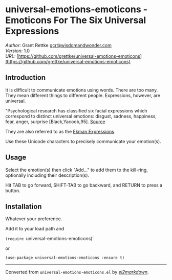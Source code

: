 # universal-emotions-emoticons - Emoticons For The Six Universal Expressions

*Author:* Grant Rettke <gcr@wisdomandwonder.com><br>
*Version:* 1.0<br>
*URL:* [https://github.com/grettke/universal-emotions-emoticons](https://github.com/grettke/universal-emotions-emoticons)<br>

## Introduction

It is difficult to communicate emotions using words. There are too many.
They mean different things to different people. Expressions, however,
are universal.

"Psychological research has classified six facial expressions which
correspond to distinct universal emotions: disgust, sadness, happiness,
fear, anger, surprise [Black,Yacoob,95]. [Source](https://people.ece.cornell.edu/land/OldStudentProjects/cs490-95to96/HJKIM/emotions.html)

They are also referred to as the [Ekman Expressions](https://www.paulekman.com/universal-facial-expressions/).

Use these Unicode characters to precisely communicate your emotion(s).

## Usage

Select the emotion(s) then click "Add..." to add them to
the kill-ring, optionally including their description(s).

Hit TAB to go forward, SHIFT-TAB to go backward, and RETURN to press a button.

## Installation

Whatever your preference.

Add it to your load path and

`(require `universal-emotions-emoticons)`

or

`(use-package universal-emotions-emoticons :ensure t)`


---
Converted from `universal-emotions-emoticons.el` by [*el2markdown*](https://github.com/Lindydancer/el2markdown).
